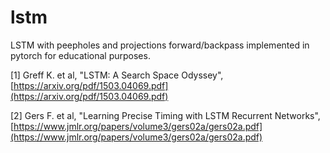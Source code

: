 # lstm

LSTM with peepholes and projections forward/backpass implemented in pytorch for educational purposes.

[1] Greff K. et al, "LSTM: A Search Space Odyssey", [https://arxiv.org/pdf/1503.04069.pdf](https://arxiv.org/pdf/1503.04069.pdf)

[2] Gers F. et al, "Learning Precise Timing with LSTM Recurrent Networks", [https://www.jmlr.org/papers/volume3/gers02a/gers02a.pdf](https://www.jmlr.org/papers/volume3/gers02a/gers02a.pdf)
